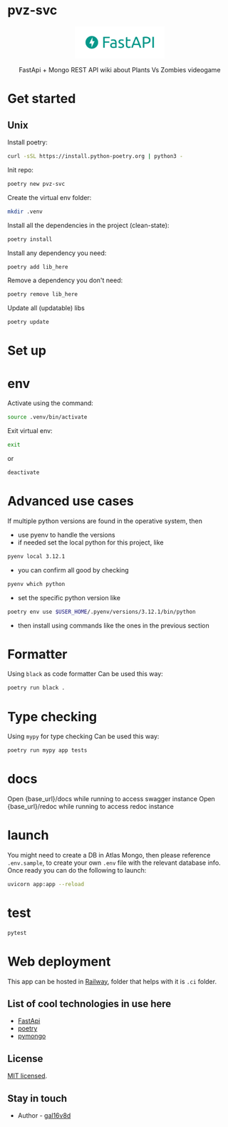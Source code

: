 # pvz-svc

<p align="center">
  <img width="200" src="fast-api-logo.png" alt="FastApi logo">
  <p align="center">
    FastApi + Mongo REST API wiki about Plants Vs Zombies videogame
  </p>
</p>

# Get started

## Unix

Install poetry:

```bash
curl -sSL https://install.python-poetry.org | python3 -
```

Init repo:

```bash
poetry new pvz-svc
```

Create the virtual env folder:

```bash
mkdir .venv
```

Install all the dependencies in the project (clean-state):

```bash
poetry install
```

Install any dependency you need:

```bash
poetry add lib_here
```

Remove a dependency you don't need:

```bash
poetry remove lib_here
```

Update all (updatable) libs

```bash
poetry update
```

# Set up

# env

Activate using the command:

```bash
source .venv/bin/activate
```

Exit virtual env:

```bash
exit
```

or

```bash
deactivate
```

# Advanced use cases

If multiple python versions are found in the operative system, then

- use pyenv to handle the versions
- if needed set the local python for this project, like

```bash
pyenv local 3.12.1
```

- you can confirm all good by checking

```bash
pyenv which python
```

- set the specific python version like

```bash
poetry env use $USER_HOME/.pyenv/versions/3.12.1/bin/python
```

- then install using commands like the ones in the previous section

# Formatter

Using `black` as code formatter
Can be used this way:

```bash
poetry run black .
```

# Type checking

Using `mypy` for type checking
Can be used this way:

```bash
poetry run mypy app tests
```

# docs

Open {base_url}/docs while running to access swagger instance
Open {base_url}/redoc while running to access redoc instance

# launch

You might need to create a DB in Atlas Mongo, then please reference `.env.sample`, to create your own `.env`
file with the relevant database info. Once ready you can do the following to launch:

```bash
uvicorn app:app --reload
```

# test

```bash
pytest
```

# Web deployment

This app can be hosted in [Railway](https://railway.app), folder that helps with it is `.ci` folder.

## List of cool technologies in use here

- [FastApi](https://fastapi.tiangolo.com)
- [poetry](https://python-poetry.org/)
- [pymongo](https://pymongo.readthedocs.io/en/stable/)

## License

[MIT licensed](LICENSE).

## Stay in touch

- Author - [gal16v8d](https://github.com/gal16v8d)
